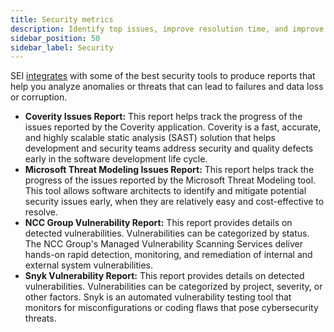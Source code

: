 ```yaml
---
title: Security metrics
description: Identify top issues, improve resolution time, and improve your security posture.
sidebar_position: 50
sidebar_label: Security
---
```


SEI [integrates](/docs/category/connectors-and-integrations) with some of the best security tools to produce reports that help you analyze anomalies or threats that can lead to failures and data loss or corruption.

* **Coverity Issues Report:** This report helps track the progress of the issues reported by the Coverity application. Coverity is a fast, accurate, and highly scalable static analysis (SAST) solution that helps development and security teams address security and quality defects early in the software development life cycle.
* **Microsoft Threat Modeling Issues Report:** This report helps track the progress of the issues reported by the Microsoft Threat Modeling tool. This tool allows software architects to identify and mitigate potential security issues early, when they are relatively easy and cost-effective to resolve.
* **NCC Group Vulnerability Report:** This report provides details on detected vulnerabilities. Vulnerabilities can be categorized by status. The NCC Group's Managed Vulnerability Scanning Services deliver hands-on rapid detection, monitoring, and remediation of internal and external system vulnerabilities.
* **Snyk Vulnerability Report:** This report provides details on detected vulnerabilities. Vulnerabilities can be categorized by project, severity, or other factors. Snyk is an automated vulnerability testing tool that monitors for misconfigurations or coding flaws that pose cybersecurity threats.
